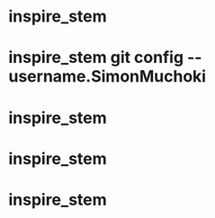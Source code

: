 # inspire_stem
# inspire_stem git config --username.SimonMuchoki
# inspire_stem
# inspire_stem
# inspire_stem
